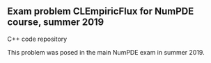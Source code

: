 ## Exam problem CLEmpiricFlux for NumPDE course, summer 2019

C++ code repository

This problem was posed in the main NumPDE exam in summer 2019.
